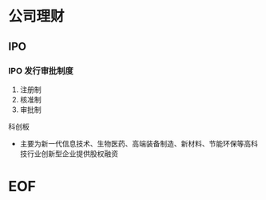 # 公司理财

## IPO 

### IPO 发行审批制度

1. 注册制
2. 核准制
3. 审批制


科创板
- 主要为新一代信息技术、生物医药、高端装备制造、新材料、节能环保等高科技行业创新型企业提供股权融资

# EOF